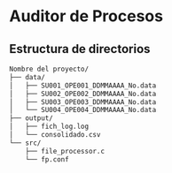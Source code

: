 # Auditor de Procesos

## Estructura de directorios

```bash
Nombre del proyecto/
├── data/
│   ├── SU001_OPE001_DDMMAAAA_No.data
│   ├── SU002_OPE002_DDMMAAAA_No.data
│   ├── SU003_OPE003_DDMMAAAA_No.data
│   └── SU004_OPE004_DDMMAAAA_No.data
├── output/
│   ├── fich_log.log
│   └── consolidado.csv
└── src/
    ├── file_processor.c
    └── fp.conf
```
